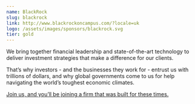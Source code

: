 ```yaml
---
name: BlackRock
slug: blackrock
link: http://www.blackrockoncampus.com/?locale=uk
logo: /assets/images/sponsors/blackrock.svg
tier: gold
---
```


We bring together financial leadership and state-of-the-art technology to deliver investment strategies that make a difference for our clients.

That’s why investors - and the businesses they work for - entrust us with trillions of dollars, and why global governments come to us for help navigating the world’s toughest economic climates.

[Join us, and you’ll be joining a firm that was built for these times.](http://www.blackrockoncampus.com/about-us)
